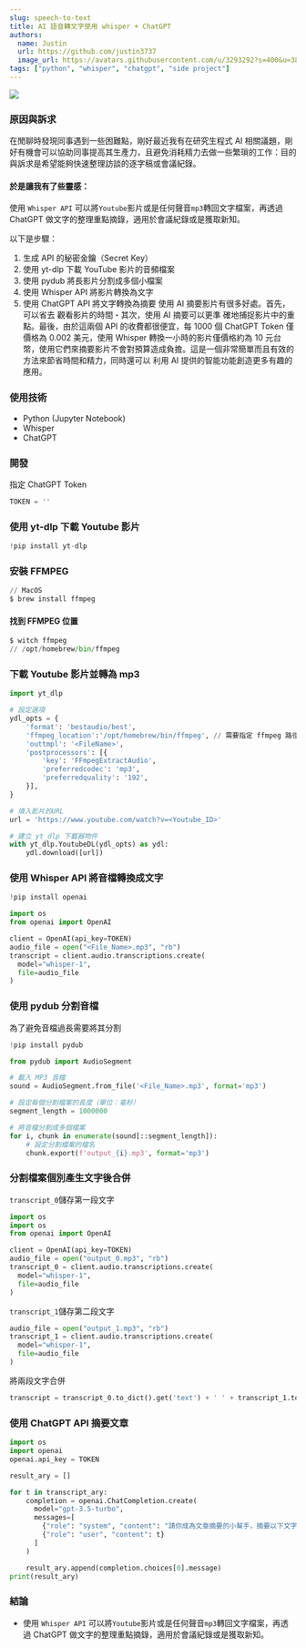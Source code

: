 ```yaml
---
slug: speech-to-text
title: AI 語音轉文字使用 whisper + ChatGPT
authors:
  name: Justin
  url: https://github.com/justin3737
  image_url: https://avatars.githubusercontent.com/u/3293292?s=400&u=38043a6390fdf82e3a2058d5a76e44345f8f6327&v=4
tags: ["python", "whisper", "chatgpt", "side project"]
---
```


![](/img/docs/introducing-chatgpt-and-whisper-apis.webp)

### 原因與訴求

在閒聊時發現同事遇到一些困難點，剛好最近我有在研究生程式 AI 相關議題，剛好有機會可以協助同事提高其生產力，且避免消耗精力去做一些繁瑣的工作：目的與訴求是希望能夠快速整理訪談的逐字稿或會議紀錄。

#### 於是讓我有了些靈感：

使用 `Whisper API` 可以將`Youtube`影片或是任何聲音`mp3`轉回文字檔案，再透過 ChatGPT 做文字的整理重點摘錄，適用於會議紀錄或是獲取新知。

以下是步驟：

1. 生成 API 的秘密金鑰（Secret Key）
2. 使用 yt-dlp 下載 YouTube 影片的音頻檔案
3. 使用 pydub 將長影片分割成多個小檔案
4. 使用 Whisper API 將影片轉換為文字
5. 使用 ChatGPT API 將文字轉換為摘要
   使用 AI 摘要影片有很多好處。首先，可以省去
   觀看影片的時間・其次，使用 AI 摘要可以更準
   確地捕捉影片中的重點。最後，由於這兩個 API 的收費都很便宜，每 1000 個 ChatGPT Token 僅價格為 0.002 美元，使用 Whisper 轉換一小時的影片僅價格約為 10 元台幣，使用它們來摘要影片不會對預算造成負擔。這是一個非常簡單而且有效的方法來節省時間和精力，同時還可以
   利用 AI 提供的智能功能創造更多有趣的應用。

### 使用技術

- Python (Jupyter Notebook)
- Whisper
- ChatGPT

### 開發

指定 ChatGPT Token

```python
TOKEN = ''
```

### 使用 yt-dlp 下載 Youtube 影片

```python
!pip install yt-dlp
```

### 安裝 FFMPEG

```python
// MacOS
$ brew install ffmpeg
```

#### 找到 FFMPEG 位置

```python
$ witch ffmpeg
// /opt/homebrew/bin/ffmpeg
```

### 下載 Youtube 影片並轉為 mp3

```python
import yt_dlp

# 設定選項
ydl_opts = {
    'format': 'bestaudio/best',
    'ffmpeg_location':'/opt/homebrew/bin/ffmpeg', // 需要指定 ffmpeg 路徑
    'outtmpl': '<FileName>',
    'postprocessors': [{
        'key': 'FFmpegExtractAudio',
        'preferredcodec': 'mp3',
        'preferredquality': '192',
    }],
}

# 填入影片的URL
url = 'https://www.youtube.com/watch?v=<Youtube_ID>'

# 建立 yt_dlp 下載器物件
with yt_dlp.YoutubeDL(ydl_opts) as ydl:
    ydl.download([url])
```

### 使用 Whisper API 將音檔轉換成文字

```python
!pip install openai
```

```python
import os
from openai import OpenAI

client = OpenAI(api_key=TOKEN)
audio_file = open("<File_Name>.mp3", "rb")
transcript = client.audio.transcriptions.create(
  model="whisper-1",
  file=audio_file
)
```

### 使用 pydub 分割音檔

為了避免音檔過長需要將其分割

```python
!pip install pydub
```

```python
from pydub import AudioSegment

# 載入 MP3 音檔
sound = AudioSegment.from_file('<File_Name>.mp3', format='mp3')

# 設定每個分割檔案的長度（單位：毫秒）
segment_length = 1000000

# 將音檔分割成多個檔案
for i, chunk in enumerate(sound[::segment_length]):
    # 設定分割檔案的檔名
    chunk.export(f'output_{i}.mp3', format='mp3')

```

### 分割檔案個別產生文字後合併

`transcript_0`儲存第一段文字

```python
import os
import os
from openai import OpenAI

client = OpenAI(api_key=TOKEN)
audio_file = open("output_0.mp3", "rb")
transcript_0 = client.audio.transcriptions.create(
  model="whisper-1",
  file=audio_file
)

```

`transcript_1`儲存第二段文字

```python
audio_file = open("output_1.mp3", "rb")
transcript_1 = client.audio.transcriptions.create(
  model="whisper-1",
  file=audio_file
)
```

將兩段文字合併

```python
transcript = transcript_0.to_dict().get('text') + ' ' + transcript_1.to_dict().get('text')
```

### 使用 ChatGPT API 摘要文章

```python
import os
import openai
openai.api_key = TOKEN

result_ary = []

for t in transcript_ary:
    completion = openai.ChatCompletion.create(
      model="gpt-3.5-turbo",
      messages=[
        {"role": "system", "content": "請你成為文章摘要的小幫手，摘要以下文字，以繁體中文輸出"},
        {"role": "user", "content": t}
      ]
    )

    result_ary.append(completion.choices[0].message)
print(result_ary)
```

### 結論

- 使用 `Whisper API` 可以將`Youtube`影片或是任何聲音`mp3`轉回文字檔案，再透過 ChatGPT 做文字的整理重點摘錄，適用於會議紀錄或是獲取新知。
